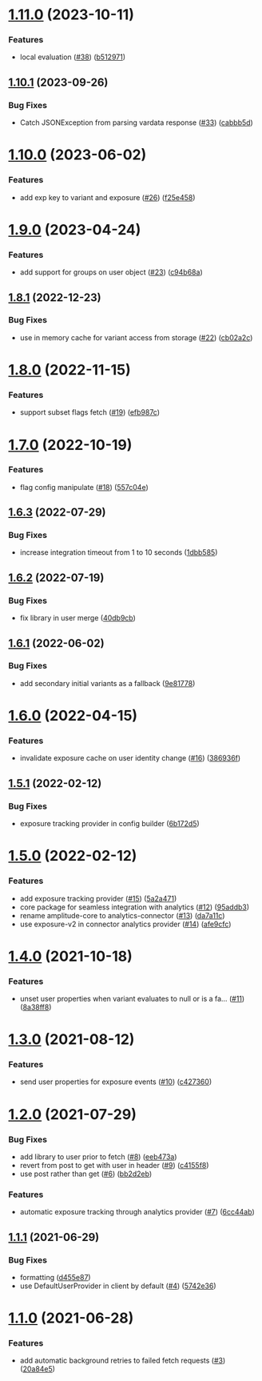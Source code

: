 # [1.11.0](https://github.com/amplitude/experiment-android-client/compare/1.10.1...1.11.0) (2023-10-11)


### Features

* local evaluation ([#38](https://github.com/amplitude/experiment-android-client/issues/38)) ([b512971](https://github.com/amplitude/experiment-android-client/commit/b512971e725f0d53bbd4c7e14525aa8482ac06d1))

## [1.10.1](https://github.com/amplitude/experiment-android-client/compare/1.10.0...1.10.1) (2023-09-26)


### Bug Fixes

* Catch JSONException from parsing vardata response ([#33](https://github.com/amplitude/experiment-android-client/issues/33)) ([cabbb5d](https://github.com/amplitude/experiment-android-client/commit/cabbb5dae19620e37b3877cffaa1fe35061ee97d))

# [1.10.0](https://github.com/amplitude/experiment-android-client/compare/1.9.0...1.10.0) (2023-06-02)


### Features

* add exp key to variant and exposure ([#26](https://github.com/amplitude/experiment-android-client/issues/26)) ([f25e458](https://github.com/amplitude/experiment-android-client/commit/f25e45882336f99ee0e134497374fd8f76c9a25a))

# [1.9.0](https://github.com/amplitude/experiment-android-client/compare/1.8.1...1.9.0) (2023-04-24)


### Features

* add support for groups on user object ([#23](https://github.com/amplitude/experiment-android-client/issues/23)) ([c94b68a](https://github.com/amplitude/experiment-android-client/commit/c94b68a622aedaea48dc7340ab512f6d40d83d39))

## [1.8.1](https://github.com/amplitude/experiment-android-client/compare/1.8.0...1.8.1) (2022-12-23)


### Bug Fixes

* use in memory cache for variant access from storage ([#22](https://github.com/amplitude/experiment-android-client/issues/22)) ([cb02a2c](https://github.com/amplitude/experiment-android-client/commit/cb02a2cd4b42588faf866891496af4188726ef34))

# [1.8.0](https://github.com/amplitude/experiment-android-client/compare/1.7.0...1.8.0) (2022-11-15)


### Features

* support subset flags fetch ([#19](https://github.com/amplitude/experiment-android-client/issues/19)) ([efb987c](https://github.com/amplitude/experiment-android-client/commit/efb987c0dd945ca656374beabb2c8fdc61bc2fbc))

# [1.7.0](https://github.com/amplitude/experiment-android-client/compare/1.6.3...1.7.0) (2022-10-19)


### Features

* flag config manipulate ([#18](https://github.com/amplitude/experiment-android-client/issues/18)) ([557c04e](https://github.com/amplitude/experiment-android-client/commit/557c04e2bedceae2ef71ac66921251a00897f657))

## [1.6.3](https://github.com/amplitude/experiment-android-client/compare/1.6.2...1.6.3) (2022-07-29)


### Bug Fixes

* increase integration timeout from 1 to 10 seconds ([1dbb585](https://github.com/amplitude/experiment-android-client/commit/1dbb585ea7bffdc2c741a10013c4c1d3b52bbc1b))

## [1.6.2](https://github.com/amplitude/experiment-android-client/compare/1.6.1...1.6.2) (2022-07-19)


### Bug Fixes

* fix library in user merge ([40db9cb](https://github.com/amplitude/experiment-android-client/commit/40db9cb566728ee60afd24909ac975cf641ed5d9))

## [1.6.1](https://github.com/amplitude/experiment-android-client/compare/1.6.0...1.6.1) (2022-06-02)


### Bug Fixes

* add secondary initial variants as a fallback ([9e81778](https://github.com/amplitude/experiment-android-client/commit/9e81778578ea4a3ca4f04dc639e6114e9cd0708f))

# [1.6.0](https://github.com/amplitude/experiment-android-client/compare/1.5.1...1.6.0) (2022-04-15)


### Features

* invalidate exposure cache on user identity change ([#16](https://github.com/amplitude/experiment-android-client/issues/16)) ([386936f](https://github.com/amplitude/experiment-android-client/commit/386936f6dccdb6c932fdae3e7bd8c6164d9b53c5))

## [1.5.1](https://github.com/amplitude/experiment-android-client/compare/1.5.0...1.5.1) (2022-02-12)


### Bug Fixes

* exposure tracking provider in config builder ([6b172d5](https://github.com/amplitude/experiment-android-client/commit/6b172d576d6ec24773fce6a6c357543628814cdb))

# [1.5.0](https://github.com/amplitude/experiment-android-client/compare/1.4.0...1.5.0) (2022-02-12)


### Features

* add exposure tracking provider ([#15](https://github.com/amplitude/experiment-android-client/issues/15)) ([5a2a471](https://github.com/amplitude/experiment-android-client/commit/5a2a471ecaf72192d6ec42f32d1467532e1d9412))
* core package for seamless integration with analytics ([#12](https://github.com/amplitude/experiment-android-client/issues/12)) ([95addb3](https://github.com/amplitude/experiment-android-client/commit/95addb37ca123f17ed8462938dcae15e56620371))
* rename amplitude-core to analytics-connector ([#13](https://github.com/amplitude/experiment-android-client/issues/13)) ([da7a11c](https://github.com/amplitude/experiment-android-client/commit/da7a11c9f0cd6619bc1ecf7db6334339d0c54f6c))
* use exposure-v2 in connector analytics provider ([#14](https://github.com/amplitude/experiment-android-client/issues/14)) ([afe9cfc](https://github.com/amplitude/experiment-android-client/commit/afe9cfc9c47fe63550a58be9515117e5548f15d1))

# [1.4.0](https://github.com/amplitude/experiment-android-client/compare/1.3.0...1.4.0) (2021-10-18)


### Features

* unset user properties when variant evaluates to null or is a fa… ([#11](https://github.com/amplitude/experiment-android-client/issues/11)) ([8a38ff8](https://github.com/amplitude/experiment-android-client/commit/8a38ff8bdc96b9e37e2c2a689ccefe0f6ecf642d))

# [1.3.0](https://github.com/amplitude/experiment-android-client/compare/1.2.0...1.3.0) (2021-08-12)


### Features

* send user properties for exposure events ([#10](https://github.com/amplitude/experiment-android-client/issues/10)) ([c427360](https://github.com/amplitude/experiment-android-client/commit/c427360a8c301a2933aebe2d75ea46a7e606689e))

# [1.2.0](https://github.com/amplitude/experiment-android-client/compare/1.1.1...1.2.0) (2021-07-29)


### Bug Fixes

* add library to user prior to fetch ([#8](https://github.com/amplitude/experiment-android-client/issues/8)) ([eeb473a](https://github.com/amplitude/experiment-android-client/commit/eeb473a53d04bb0f8c090232d7ac329afada4112))
* revert from post to get with user in header ([#9](https://github.com/amplitude/experiment-android-client/issues/9)) ([c4155f8](https://github.com/amplitude/experiment-android-client/commit/c4155f8fd9b07d4966353e73073a2f95d6451593))
* use post rather than get ([#6](https://github.com/amplitude/experiment-android-client/issues/6)) ([bb2d2eb](https://github.com/amplitude/experiment-android-client/commit/bb2d2eb5c58659088446dc98ff70c894e1116698))


### Features

* automatic exposure tracking through analytics provider ([#7](https://github.com/amplitude/experiment-android-client/issues/7)) ([6cc44ab](https://github.com/amplitude/experiment-android-client/commit/6cc44ab7d0285a164b24aa240012efb1f3143d5a))

## [1.1.1](https://github.com/amplitude/experiment-android-client/compare/1.1.0...1.1.1) (2021-06-29)


### Bug Fixes

* formatting ([d455e87](https://github.com/amplitude/experiment-android-client/commit/d455e87d91b73a1eea592d14fc2343fe6bd37c63))
* use DefaultUserProvider in client by default ([#4](https://github.com/amplitude/experiment-android-client/issues/4)) ([5742e36](https://github.com/amplitude/experiment-android-client/commit/5742e3686f8c99e37d26d6f86279ca0c580633be))

# [1.1.0](https://github.com/amplitude/experiment-android-client/compare/1.0.0...1.1.0) (2021-06-28)


### Features

* add automatic background retries to failed fetch requests ([#3](https://github.com/amplitude/experiment-android-client/issues/3)) ([20a84e5](https://github.com/amplitude/experiment-android-client/commit/20a84e5ada0400d1aac6ab6c8a48c704256f5c2f))
